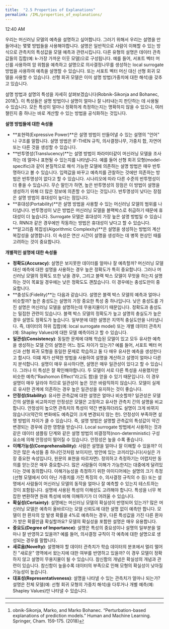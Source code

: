 ```yaml
---
title:  "2.5 Properties of Explanations"
permalink: /IML/properties_of_explanations/
---
```


12:40 AM

우리는 머신러닝 모델의 예측을 설명하고 싶어합니다. 그러기 위해서 우리는 설명을 만들어내는 몇몇 방법들을 사용해야합니다. 설명은 일반적으로 사람이 이해할 수 있는 방식으로 관측치의 특성값을 모델 예측과 관련시킵니다. 다른 유형의 설명은 데이터 관측값들의 집합(예: k-가장 가까운 이웃 모델)으로 구성됩니다. 예를 들어, 서포트 벡터 머신를 사용하여 암 위험을 예측하고 설명으로 의사결정나무를 생성하는 local surrogate  방법을 사용하여 예측을 설명할 수 있습니다. 또는 서포트 벡터 머신 대신 선형 회귀 모델을 사용할 수 있습니다. 선형 회귀 모델은 이미 설명 방법(가중치에 대한 해석)을 갖추고 있습니다.

설명 방법과 설명의 특성을 자세히 살펴보겠습니다(Robnik-Sikonja and Bohanec, 2018[^1]). 이 특성들은 설명 방법이나 설명이 얼마나 잘 나타내는지 판단하는 데 사용될 수 있습니다. 모든 특성이 얼마나 정확하게  측정하는지는 명확하지 않을 수 있으나, 여러 챌린지 중 하나는 바로 계산할 수 있는 방법을 공식화하는 것입니다.

**설명 방법들에 대한 속성들**

- **표현력(Expressive Power)**은 설명 방법이 만들어낼 수 있는 설명의 "언어" 나 구조를 말합니다. 설명 방법은 IF-THEN 규칙, 의사결정나무, 가중치 합, 자연어 또는 다른 것을 생성할 수 있습니다.
- **반투명성(Translucency)**는 설명 방법이 파라미터같이 머신러닝 모델을 조사하는 데 얼마나 표현될 수 있는지를 나타냅니다. 예를 들어 선형 회귀 모형(model-specific)과 같이 본질적으로 해석 가능한 모델에 의존하는 설명 방법은 매우 반투명하다고 볼 수 있습니다. 입력값을 바꾸고 예측치를 관찰하는 것에만 의존하는 방법은 반투명성이 없다고 할 수 있습니다. 시나리오에 따라 다른 수준의 반투명성이 더 좋을 수 있습니다. 무슨 말인가 하면, 높은 반투명성의 장점은 이 방법이 설명을 생성하기 위해 더 많은 정보에 의존할 수 있다는 것입니다. 반투명성이 낮다는 장점은 설명 방법이 휴대성이 높다는 점입니다.
- **휴대성(Portability)**은 설명 방법을 사용할 수 있는 머신러닝 모델의 범위를 나타냅니다. 반투명성이 낮은 방법은 머신러닝 모델을 블랙박스로 취급하기 때문에 휴대성이 더 높습니다. Surrogate 모델은 휴대성이 가장 높은 설명 방법일 수 있습니다. RNN과 같은 경우에만 작동하는 방법은 휴대성이 낮다고 할 수 있습니다.
- **알고리즘 복잡성(Algorithmic Complexity)**은 설명을 생성하는 방법의 계산 복잡성을 설명합니다. 이 속성은 연산 시간이 설명을 생성하는 데 병목 현상인 때를 고려하는 것이 중요합니다.

**개별적인 설명에 대한 속성들**

- **정확도(Accuracy)**: 설명은 보지못한 데이터를 얼마나 잘 예측할까? 머신러닝 모델 대신 예측에 대한 설명을 사용하는 경우 높은 정확도가 특히 중요합니다. 그러나 머신러닝 모델의 정확도 또한 낮을 경우, 그리고 블랙 박스 모델이 무엇을 하는지 설명하는 것이 목표일 경우에는 낮은 정확도도 괜찮습니다. 이 경우에는 충성도만이 중요합니다.
- **충성도(Fidelity)**는 다음과 같습니다. 설명은 블랙 박스 모델의 예측과 얼마나 비슷할까? 높은 충성도는 설명의 가장 중요한 특성 중 하나입니다. 낮은 충성도를 가진 설명은 머신러닝 모델을 설명하는데 무용지물이기 때문입니다. 정확도과 충성도는 밀접한 관련이 있습니다. 블랙 박스 모델의 정확도가 높고 설명의 충실도가 높은 경우 설명도 정확도가 높습니다. 일부분에 대한 설명은 지역적 충실도만을 나타냅니다. 즉, 데이터의 하위 집합(예: local surrogate model) 또는 개별 데이터 관측치(예: Shapley Values)에 대한 모델 예측이라고 할 수 있습니다.
- **일관성(Consistency)**: 동일한 문제에 대해 학습된 모델이 있고 모두 유사한 예측을 생성하는 모델 간의 설명은 어느 정도 차이가 있는가? 예를 들어, 서포트 벡터 머신과 선형 회귀 모형을 동일한 문제로 학습하고 둘 다 매우 유사한 예측을 생성한다고 합시다. 이떄 제가 선택한 방법을 사용하여 설명을 계산하고 설명이 얼마나 다른지 분석합니다. 설명이 매우 유사하다면, 설명은 매우 일관성이 있다고 할 수 있습니다. 그러나 이 특성은 잘 확인해야합니다. 두 모델이 서로 다른 특성을 사용했지만 비슷한 예측(“Rashomon Effect”라고도 함)을 얻을 수 있기 때문입니다. 이 경우 설명이 매우 달라야 하므로 일관성이 높은 것은 바람직하지 않습니다. 모델이 실제로 유사한 관계에 의존하는 경우 높은 일관성을 유지하는 것이 좋습니다.
- **안정성(Stability)**: 유사한 관측값에 대한 설명은 얼마나 비슷할까? 일관성은 모델 간의 설명을 비교하지만 안정성은 모델은 고정하고 유사한 관측치 간의 설명을 비교합니다. 안정성이 높으면 관측치의 특성이 약간 변동하더라도 설명이 크게 바뀌지 않습니다(약간의 변화에도 예측값이 크게 변경되지 않는 한). 안정성이 부족하면 설명 방법의 차이가 클 수 있습니다. 즉, 설명 방법은 설명할 관측값의 특성값이 약간 변경되는 경우에 강한 영향을 받습니다. Local surrogate 방법에서 사용하는 것과 같은 데이터 샘플링 단계와 같은 설명 방법의 비결정적(non-deterministic) 구성 요소에 의해 안정성이 떨어질 수 있습니다. 안정성은 높을 수록 좋습니다.
- **이해가능성(Comprehensibility)**: 사람은 설명을 얼마나 잘 이해할 수 있을까? 이것은 많은 속성들 중 하나인것처럼 보이지만, 방안에 있는 코끼리입니다(사실은 가장 중요한 속성입니다, 원문의 표현을 따르자면). 정의하고 측정하기는 어렵지만 동의를 얻는것은 매우 중요합니다. 많은 사람들이 이해가 가능한지는 대중에게 달려있다는 것에 동의합니다. 이해가능성을 측정하기 위한 아이디어에는 설명의 크기 측정(선형 모델에서 0이 아닌 가중치를 가진 특징의 수, 의사결정 규칙의 수 등) 또는 설명에서 사람들이 머신러닝 모델의 동작을 얼마나 잘 예측할 수 있는지 테스트하는 것이 포함됩니다. 설명에 사용된 특성의 이해성도 고려해야 합니다. 특성을 너무 복잡한 변환하면 원래 특성에 비해 이해하기가 더 어려울 수 있습니다.
- **확실성(Certainty)**: 설명에는 머신러닝 모델의 확실성이 반영되어 있는가? 많은 머신러닝 모델은 예측이 올바르다는 모델 신뢰도에 대한 설명 없이 예측만 합니다. 모델이 한 환자의 암 발생 확률을 4%로 예측하는 경우, 다른 특성값을 가진 다른 환자가 받은 확률만큼 확실할까요? 모델의 확실성을 포함한 설명은 매우 유용합니다.
- **중요도(Degree of Importance)**: 설명은 특성의 중요성이나 설명의 일부분을 얼마나 잘 반영하고 있을까? 예를 들어, 의사결정 규칙이 각 예측에 대한 설명으로 생성되는 경우를 말합니다.
- **새로움(Novelty)**: 설명해야 할 데이터 관측치가 학습 데이터의 분포에서 멀리 떨어진 "새로운" 영역에서 왔는지에 대한 여부를 반영하고 있을까? 이 경우 모델이 정확하지 않고 설명이 무용지물이 될 수 있습니다. 참신함의 개념은 확실성의 개념과 관련이 있습니다. 참신함이 높을수록 데이터의 부족으로 인해 모형의 확실성이 낮아질 가능성이 높습니다.
- **대표성(Representativeness)**: 설명을 나타낼 수 있는 관측치가 얼마나 되는가? 설명은 전체 모델(예: 선형 회귀 모형의 가중치 해석)을 다루거나 개별 예측(예: Shapley Values)만 나타낼 수 있습니다.

---

[^1]: obnik-Sikonja, Marko, and Marko Bohanec. “Perturbation-based explanations of prediction models.” Human and Machine Learning. Springer, Cham. 159-175. (2018)